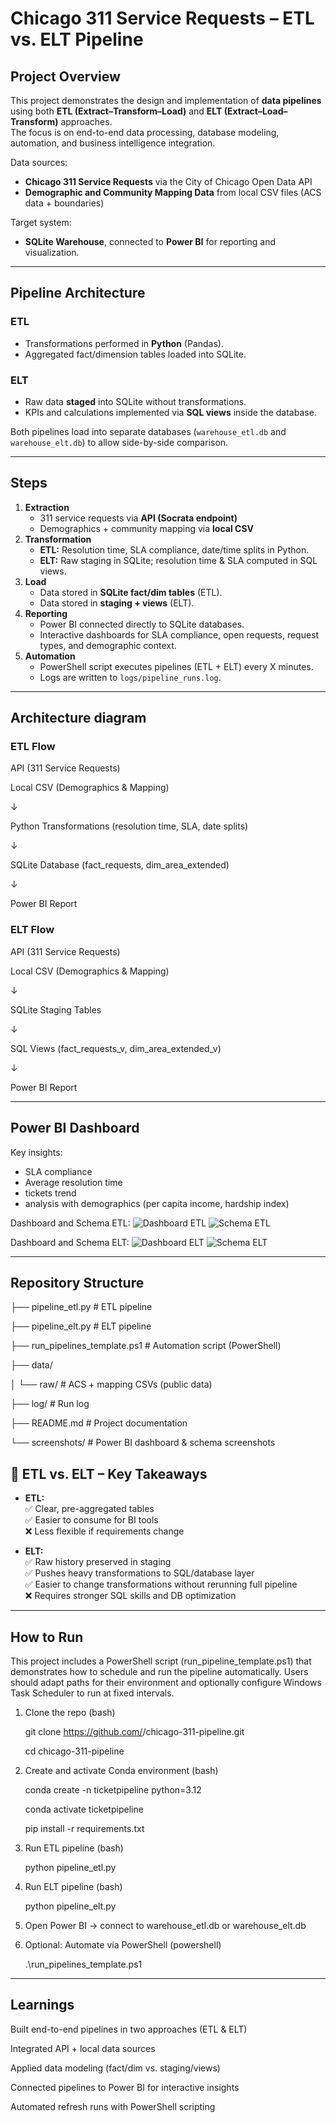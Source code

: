 # Chicago 311 Service Requests – ETL vs. ELT Pipeline

## Project Overview
This project demonstrates the design and implementation of **data pipelines** using both **ETL (Extract–Transform–Load)** and **ELT (Extract–Load–Transform)** approaches.  
The focus is on end-to-end data processing, database modeling, automation, and business intelligence integration.

Data sources:
- **Chicago 311 Service Requests** via the City of Chicago Open Data API
- **Demographic and Community Mapping Data** from local CSV files (ACS data + boundaries)

Target system:
- **SQLite Warehouse**, connected to **Power BI** for reporting and visualization.

---

## Pipeline Architecture
### ETL
- Transformations performed in **Python** (Pandas).
- Aggregated fact/dimension tables loaded into SQLite.

### ELT
- Raw data **staged** into SQLite without transformations.
- KPIs and calculations implemented via **SQL views** inside the database.

 Both pipelines load into separate databases (`warehouse_etl.db` and `warehouse_elt.db`) to allow side-by-side comparison.

---

## Steps
1. **Extraction**
   - 311 service requests via **API (Socrata endpoint)**
   - Demographics + community mapping via **local CSV**
2. **Transformation**
   - **ETL:** Resolution time, SLA compliance, date/time splits in Python.
   - **ELT:** Raw staging in SQLite; resolution time & SLA computed in SQL views.
3. **Load**
   - Data stored in **SQLite fact/dim tables** (ETL).
   - Data stored in **staging + views** (ELT).
4. **Reporting**
   - Power BI connected directly to SQLite databases.
   - Interactive dashboards for SLA compliance, open requests, request types, and demographic context.
5. **Automation**
   - PowerShell script executes pipelines (ETL + ELT) every X minutes.
   - Logs are written to `logs/pipeline_runs.log`.
  
---

## Architecture diagram
  
### ETL Flow

API (311 Service Requests)

Local CSV (Demographics & Mapping)

↓

Python Transformations (resolution time, SLA, date splits)

↓

SQLite Database (fact_requests, dim_area_extended)

↓

Power BI Report

### ELT Flow

API (311 Service Requests)

Local CSV (Demographics & Mapping)

↓

SQLite Staging Tables

↓

SQL Views (fact_requests_v, dim_area_extended_v)

↓

Power BI Report

---

## Power BI Dashboard
Key insights:
- SLA compliance
- Average resolution time
- tickets trend
- analysis with demographics (per capita income, hardship index)

Dashboard and Schema ETL:
![Dashboard ETL](screenshot/ETL_dashboard.png)
![Schema ETL](screenshot/model_ETL.png)

Dashboard and Schema ELT:
![Dashboard ELT](screenshot/ELT_dashboard.png)
![Schema ELT](screenshot/model_ELT.png)

---

## Repository Structure

├── pipeline_etl.py # ETL pipeline

├── pipeline_elt.py # ELT pipeline

├── run_pipelines_template.ps1 # Automation script (PowerShell)

├── data/

│ └── raw/ # ACS + mapping CSVs (public data)

├── log/ # Run log

├── README.md # Project documentation

└── screenshots/ # Power BI dashboard & schema screenshots

## 📑 ETL vs. ELT – Key Takeaways
- **ETL:**  
  ✅ Clear, pre-aggregated tables  
  ✅ Easier to consume for BI tools  
  ❌ Less flexible if requirements change  

- **ELT:**  
  ✅ Raw history preserved in staging  
  ✅ Pushes heavy transformations to SQL/database layer  
  ✅ Easier to change transformations without rerunning full pipeline  
  ❌ Requires stronger SQL skills and DB optimization  

---

## How to Run

This project includes a PowerShell script (run_pipeline_template.ps1) that demonstrates how to schedule and run the pipeline automatically.
Users should adapt paths for their environment and optionally configure Windows Task Scheduler to run at fixed intervals.

1. Clone the repo (bash) 

   git clone https://github.com/<your-username>/chicago-311-pipeline.git
   
   cd chicago-311-pipeline

2. Create and activate Conda environment (bash)

   conda create -n ticketpipeline python=3.12
   
   conda activate ticketpipeline
   
   pip install -r requirements.txt

3. Run ETL pipeline (bash)

   python pipeline_etl.py

4. Run ELT pipeline (bash)

   python pipeline_elt.py

5. Open Power BI → connect to warehouse_etl.db or warehouse_elt.db

6. Optional: Automate via PowerShell (powershell)

     .\run_pipelines_template.ps1

---

## Learnings

Built end-to-end pipelines in two approaches (ETL & ELT)

Integrated API + local data sources

Applied data modeling (fact/dim vs. staging/views)

Connected pipelines to Power BI for interactive insights

Automated refresh runs with PowerShell scripting
   

